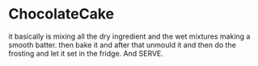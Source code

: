 # ChocolateCake
it basically is mixing all the dry ingredient and the wet mixtures making a smooth batter. then bake it and after that unmould it and then do the frosting and let it set in the fridge.
And SERVE.
